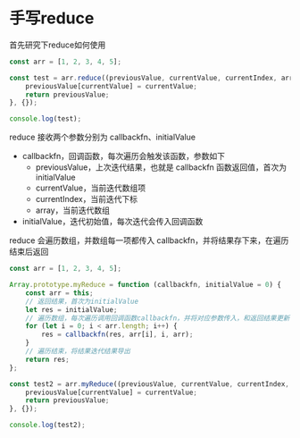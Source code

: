 # 手写reduce

首先研究下reduce如何使用

```js
const arr = [1, 2, 3, 4, 5];

const test = arr.reduce((previousValue, currentValue, currentIndex, array) => {
    previousValue[currentValue] = currentValue;
    return previousValue;
}, {});

console.log(test);
```

reduce 接收两个参数分别为 callbackfn、initialValue

- callbackfn，回调函数，每次遍历会触发该函数，参数如下
    - previousValue，上次迭代结果，也就是 callbackfn 函数返回值，首次为 initialValue
    - currentValue，当前迭代数组项
    - currentIndex，当前迭代下标
    - array，当前迭代数组
- initialValue，迭代初始值，每次迭代会传入回调函数

reduce 会遍历数组，并数组每一项都传入 callbackfn，并将结果存下来，在遍历结束后返回

```js
const arr = [1, 2, 3, 4, 5];

Array.prototype.myReduce = function (callbackfn, initialValue = 0) {
    const arr = this;
    // 返回结果，首次为initialValue
    let res = initialValue;
    // 遍历数组，每次遍历调用回调函数callbackfn，并将对应参数传入，和返回结果更新
    for (let i = 0; i < arr.length; i++) {
        res = callbackfn(res, arr[i], i, arr);
    }
    // 遍历结束，将结果迭代结果导出
    return res;
};

const test2 = arr.myReduce((previousValue, currentValue, currentIndex, array) => {
    previousValue[currentValue] = currentValue;
    return previousValue;
}, {});

console.log(test2);
```
